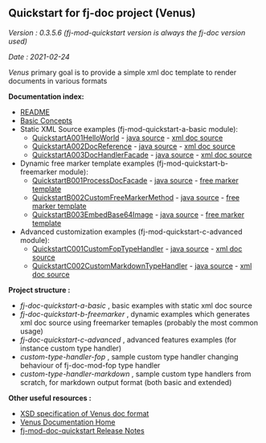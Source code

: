## Quickstart for fj-doc project (Venus)

*Version : 0.3.5.6 (fj-mod-quickstart version is always the fj-doc version used)*

*Date : 2021-02-24*

*Venus* primary goal is to provide a simple xml doc template to render documents in various formats

**Documentation index:**
* [README](README.md)
* [Basic Concepts](docs/basics.md)
* Static XML Source examples (fj-mod-quickstart-a-basic module):
    * [QuickstartA001HelloWorld](docs/quickstart/A001HelloWorld.md) - [java source](fj-doc-quickstart-a-basic/src/test/java/test/org/fugerit/java/doc/qs/QuickstartA001HelloWorld.java) - [xml doc source](fj-doc-quickstart-a-basic/src/main/resources/sample-doc-xml/QuickstartA001/hello-world.xml)
    * [QuickstartA002DocReference](docs/quickstart/A002DocReference.md) - [java source](fj-doc-quickstart-a-basic/src/test/java/test/org/fugerit/java/doc/qs/QuickstartA002DocReference.java) - [xml doc source](fj-doc-quickstart-a-basic/src/main/resources/sample-doc-xml/QuickstartA002/doc-reference.xml)
    * [QuickstartA003DocHandlerFacade](docs/quickstart/A003DocHandlerFacade.md) - [java source](fj-doc-quickstart-a-basic/src/test/java/test/org/fugerit/java/doc/qs/QuickstartA003DocHandlerFacade.java) - [xml doc source](fj-doc-quickstart-a-basic/src/main/resources/sample-doc-xml/QuickstartA003/static-data-table.xml)
* Dynamic free marker template examples (fj-mod-quickstart-b-freemarker module): 
    * [QuickstartB001ProcessDocFacade](docs/quickstart/B001ProcessDocFacade.md) - [java source](fj-doc-quickstart-b-freemarker/src/test/java/test/org/fugerit/java/doc/qs/QuickstartB001ProcessDocFacade.java) - [free marker template](fj-doc-quickstart-b-freemarker/src/main/resources/free_marker_quickstart/dynamic-table-data.ftl)
    * [QuickstartB002CustomFreeMarkerMethod](docs/quickstart/B002CustomFreeMarkerMethod.md) - [java source](fj-doc-quickstart-b-freemarker/src/test/java/test/org/fugerit/java/doc/qs/QuickstartB002CustomFreeMarkerMethod.java) - [free marker template](fj-doc-quickstart-b-freemarker/src/main/resources/free_marker_quickstart/custom-free-marker-method.ftl)
    * [QuickstartB003EmbedBase64Image](docs/quickstart/B003EmbedBase64Image.md) - [java source](fj-doc-quickstart-b-freemarker/src/test/java/test/org/fugerit/java/doc/qs/QuickstartB003EmbedBase64Image.java) - [free marker template](fj-doc-quickstart-b-freemarker/src/main/resources/free_marker_quickstart/base64-image.ftl)    
* Advanced customization examples (fj-mod-quickstart-c-advanced module): 
    * [QuickstartC001CustomFopTypeHandler](docs/quickstart/C001CustomFopTypeHandler.md) - [java source](fj-doc-quickstart-c-advanced/src/test/java/test/org/fugerit/java/doc/qs/QuickstartC001CustomFopTypeHandler.java) - [xml doc source](fj-doc-quickstart-c-advanced/src/main/resources/sample-doc-xml/QuickstartC001/static-data-sample-01.xml)
    * [QuickstartC002CustomMarkdownTypeHandler](docs/quickstart/C002CustomMarkdownTypeHandler.md) - [java source](fj-doc-quickstart-c-advanced/src/test/java/test/org/fugerit/java/doc/qs/QuickstartC002CustomMarkdownTypeHandler.java) - [xml doc source](fj-doc-quickstart-c-advanced/src/main/resources/sample-doc-xml/QuickstartC001/static-data-sample-01.xml)    

**Project structure :**
* *fj-doc-quickstart-a-basic* , basic examples with static xml doc source
* *fj-doc-quickstart-b-freemarker* , dynamic examples which generates xml doc source using freemarker temaples (probably the most common usage)
* *fj-doc-quickstart-c-advanced* , advanced features examples (for instance custom type handler) 
* *custom-type-handler-fop* , sample custom type handler changing behaviour of fj-doc-mod-fop type handler
* *custom-type-handler-markdown* , sample custom type handlers from scratch, for markdown output format (both basic and extended)

**Other useful resources :**
* [XSD specification of Venus doc format](https://www.fugerit.org/data/java/doc/xsd/doc-1-4.xsd)
* [Venus Documentation Home](https://venusdocs.fugerit.org/)
* [fj-mod-doc-quickstart Release Notes](docs/release-notes.md)
